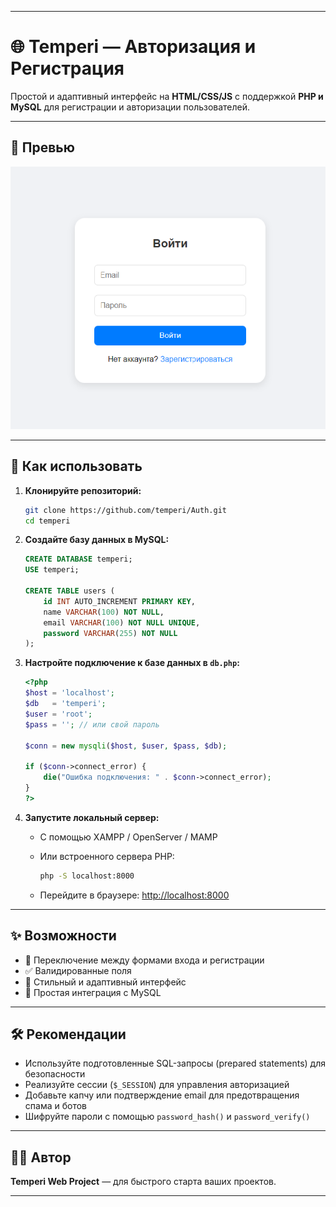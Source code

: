 
---

# 🌐 Temperi — Авторизация и Регистрация

Простой и адаптивный интерфейс на **HTML/CSS/JS** с поддержкой **PHP и MySQL** для регистрации и авторизации пользователей.

---

## 📸 Превью

![Preview](./Безимени.png)

---

## 🚀 Как использовать

1. **Клонируйте репозиторий:**

   ```bash
   git clone https://github.com/temperi/Auth.git 
   cd temperi
   ```

2. **Создайте базу данных в MySQL:**

   ```sql
   CREATE DATABASE temperi;
   USE temperi;

   CREATE TABLE users (
       id INT AUTO_INCREMENT PRIMARY KEY,
       name VARCHAR(100) NOT NULL,
       email VARCHAR(100) NOT NULL UNIQUE,
       password VARCHAR(255) NOT NULL
   );
   ```

3. **Настройте подключение к базе данных в `db.php`:**

   ```php
   <?php
   $host = 'localhost';
   $db   = 'temperi';
   $user = 'root';
   $pass = ''; // или свой пароль

   $conn = new mysqli($host, $user, $pass, $db);

   if ($conn->connect_error) {
       die("Ошибка подключения: " . $conn->connect_error);
   }
   ?>
   ```

4. **Запустите локальный сервер:**

   - С помощью XAMPP / OpenServer / MAMP
   - Или встроенного сервера PHP:

     ```bash
     php -S localhost:8000
     ```

   - Перейдите в браузере: [http://localhost:8000](http://localhost:8000)

---

## ✨ Возможности

- 🔄 Переключение между формами входа и регистрации
- ✅ Валидированные поля
- 🎨 Стильный и адаптивный интерфейс
- 💾 Простая интеграция с MySQL

---

## 🛠 Рекомендации

- Используйте подготовленные SQL-запросы (prepared statements) для безопасности
- Реализуйте сессии (`$_SESSION`) для управления авторизацией
- Добавьте капчу или подтверждение email для предотвращения спама и ботов
- Шифруйте пароли с помощью `password_hash()` и `password_verify()`

---

## 👨‍💻 Автор

**Temperi Web Project** — для быстрого старта ваших проектов.

---
